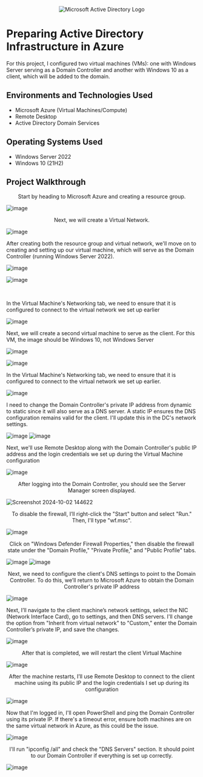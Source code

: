 <p align="center">
<img src="https://i.imgur.com/pU5A58S.png" alt="Microsoft Active Directory Logo"/>
</p>

<h1>Preparing Active Directory Infrastructure in Azure </h1>
For this project, I configured two virtual machines (VMs): one with Windows Server serving as a Domain Controller and another with Windows 10 as a client, which will be added to the domain.<br />



<h2>Environments and Technologies Used</h2>

- Microsoft Azure (Virtual Machines/Compute)
- Remote Desktop
- Active Directory Domain Services


<h2>Operating Systems Used</h2>

- Windows Server 2022
- Windows 10 (21H2)


<h2>Project Walkthrough</h2>


<p align="center">
Start by heading to Microsoft Azure and creating a resource group.
</p>

![image](https://github.com/user-attachments/assets/ecd6b747-791a-4fab-b70a-060057ecebf0)

<p align="center">
Next, we will create a Virtual Network.
</p>

![image](https://github.com/user-attachments/assets/59c00f49-4853-488b-9d8c-bd7417c62aee)

<p>
After creating both the resource group and virtual network, we'll move on to creating and setting up our virtual machine, which will serve as the Domain Controller (running Windows Server 2022).
</p>

![image](https://github.com/user-attachments/assets/afab89dc-8e8e-45c0-9f55-3406fcd449e9)

![image](https://github.com/user-attachments/assets/fe7b7d05-701a-4ed7-92d4-15ed9293d81b)

<br />

</p>In the Virtual Machine's Networking tab, we need to ensure that it is configured to connect to the virtual network we set up earlier </p>

![image](https://github.com/user-attachments/assets/0d162eb8-200f-4a5a-8f6e-d8eeb4d1de3a)

<p>Next, we will create a second virtual machine to serve as the client. For this VM, the image should be Windows 10, not Windows Server</p>

![image](https://github.com/user-attachments/assets/b39c7903-30b7-4064-ab6b-fe4a7abdfdbf)

![image](https://github.com/user-attachments/assets/5a6d5e06-91a0-4e76-91e6-1945abb8ff2f)

<p>In the Virtual Machine's Networking tab, we need to ensure that it is configured to connect to the virtual network we set up earlier.</p>

![image](https://github.com/user-attachments/assets/b90bd423-583c-47b4-afb3-45267b1d45f6)

<p>I need to change the Domain Controller's private IP address from dynamic to static since it will also serve as a DNS server. A static IP ensures the DNS configuration remains valid for the client. I'll update this in the DC's network settings.</p>

![image](https://github.com/user-attachments/assets/a21af208-ca09-411e-ae32-cb65c3c6a910)
![image](https://github.com/user-attachments/assets/3fbf5935-ac8f-488c-b848-f3010613d620)

<p>Next, we'll use Remote Desktop along with the Domain Controller's public IP address and the login credentials we set up during the Virtual Machine configuration</p>

![image](https://github.com/user-attachments/assets/111958d5-2ce5-4da4-86f7-9a58823c977d)

<p align="center">
After logging into the Domain Controller, you should see the Server Manager screen displayed.
</p>

![Screenshot 2024-10-02 144622](https://github.com/user-attachments/assets/c3c871a4-1500-4715-a601-126531d6d652)

<p align="center">
To disable the firewall, I’ll right-click the "Start" button and select "Run." Then, I'll type "wf.msc".
</p>

![image](https://github.com/user-attachments/assets/ffa1b34c-a5a0-43c4-a02a-f712fd0757e0)

<p align="center">
Click on "Windows Defender Firewall Properties," then disable the firewall state under the "Domain Profile," "Private Profile," and "Public Profile" tabs.
</p>

![image](https://github.com/user-attachments/assets/a36dca60-fc80-4122-9cc5-fcefeaffb92c)
![image](https://github.com/user-attachments/assets/3c7b4f9e-f82b-4db5-acf4-f204df1f9ff8)

<p align="center">
Next, we need to configure the client's DNS settings to point to the Domain Controller. To do this, we’ll return to Microsoft Azure to obtain the Domain Controller's private IP address</p>

![image](https://github.com/user-attachments/assets/1151fa43-c461-4e5a-978d-63b9c8036599)

<p>Next, I’ll navigate to the client machine’s network settings, select the NIC (Network Interface Card), go to settings, and then DNS servers. I'll change the option from "Inherit from virtual network" to "Custom," enter the Domain Controller’s private IP, and save the changes.</p>

![image](https://github.com/user-attachments/assets/7d6a1744-a68c-47dc-96b6-7f2f96ee1afa)

<p align="center">
After that is completed, we will restart the client Virtual Machine</p>

![image](https://github.com/user-attachments/assets/c5b55841-f42f-4b06-97ad-11c08f886ffb)

<p align="center">
After the machine restarts, I’ll use Remote Desktop to connect to the client machine using its public IP and the login credentials I set up during its configuration
</p>

![image](https://github.com/user-attachments/assets/7f36ffe5-c802-4ea7-8f42-1f8857d51c5a)

<p>Now that I'm logged in, I'll open PowerShell and ping the Domain Controller using its private IP. If there's a timeout error, ensure both machines are on the same virtual network in Azure, as this could be the issue.</p>

![image](https://github.com/user-attachments/assets/70c23a03-a89a-4705-b0fb-287d9d70d3c2)

<p align="center">
I'll run "ipconfig /all" and check the "DNS Servers" section. It should point to our Domain Controller if everything is set up correctly.
</p>

![image](https://github.com/user-attachments/assets/9b7f2a23-2948-42cd-b81b-f170d76ef569)



